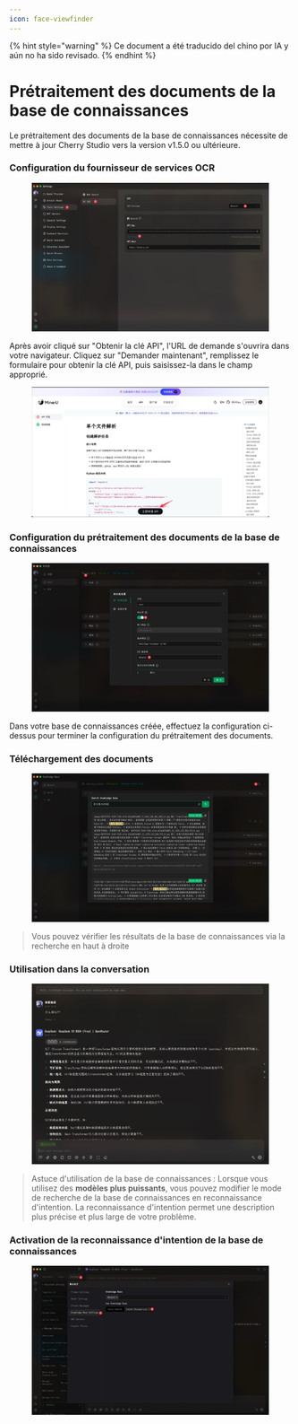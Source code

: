 ```yaml
---
icon: face-viewfinder
---
```


{% hint style="warning" %}
Ce document a été traducido del chino por IA y aún no ha sido revisado.
{% endhint %}

# Prétraitement des documents de la base de connaissances

Le prétraitement des documents de la base de connaissances nécessite de mettre à jour Cherry Studio vers la version v1.5.0 ou ultérieure.

### Configuration du fournisseur de services OCR

<figure><img src="../.gitbook/assets/CleanShot 2025-06-03 at 11.50.10@2x (1).jpg" alt=""><figcaption></figcaption></figure>

Après avoir cliqué sur "Obtenir la clé API", l'URL de demande s'ouvrira dans votre navigateur. Cliquez sur "Demander maintenant", remplissez le formulaire pour obtenir la clé API, puis saisissez-la dans le champ approprié.

<figure><img src="../.gitbook/assets/CleanShot 2025-06-03 at 11.51.55@2x.jpg" alt=""><figcaption></figcaption></figure>

### Configuration du prétraitement des documents de la base de connaissances

<figure><img src="../.gitbook/assets/CleanShot 2025-06-03 at 20.01.03@2x.jpg" alt=""><figcaption></figcaption></figure>

Dans votre base de connaissances créée, effectuez la configuration ci-dessus pour terminer la configuration du prétraitement des documents.

### Téléchargement des documents

<figure><img src="../.gitbook/assets/CleanShot 2025-06-03 at 12.01.59@2x.jpg" alt=""><figcaption></figcaption></figure>

> Vous pouvez vérifier les résultats de la base de connaissances via la recherche en haut à droite

### Utilisation dans la conversation

<figure><img src="../.gitbook/assets/CleanShot 2025-06-03 at 14.11.00@2x.jpg" alt=""><figcaption></figcaption></figure>

> Astuce d'utilisation de la base de connaissances : Lorsque vous utilisez des **modèles plus puissants**, vous pouvez modifier le mode de recherche de la base de connaissances en reconnaissance d'intention. La reconnaissance d'intention permet une description plus précise et plus large de votre problème.

### Activation de la reconnaissance d'intention de la base de connaissances

<figure><img src="../.gitbook/assets/CleanShot 2025-06-03 at 14.12.47@2x.jpg" alt=""><figcaption></figcaption></figure>